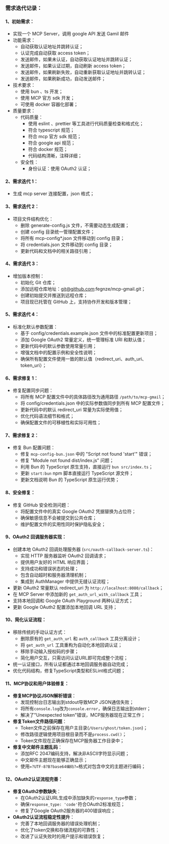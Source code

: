 ### 需求迭代记录：

#### 1、初始需求：

* 实现一个 MCP Server，调用 google API 发送 Gamil 邮件
* 功能需求：
  * 自动获取认证地址并跳转认证；
  * 认证完成自动获取 access token；
  * 发送邮件，如果未认证，自动获取认证地址并跳转认证；
  * 发送邮件，如果认证过期，自动刷新 access token；
  * 发送邮件，如果刷新失败，自动重新获取认证地址并跳转认证；
  * 发送邮件，如果刷新成功，自动发送邮件；
* 技术要求：
  * 使用 bun 、ts 开发；
  * 使用 MCP 官方 sdk 开发；
  * 可使用 docker 容器化部署；
* 质量要求：
  * 代码质量：
    * 使用 eslint 、prettier 等工具进行代码质量检查和格式化；
    * 符合 typescript 规范；
    * 符合 mcp 官方 sdk 规范；
    * 符合 google api 规范；
    * 符合 docker 规范；
    * 代码结构清晰，注释详细；
  * 安全性：
    * 身份认证：使用 OAuth2 认证；

#### 2、需求迭代 1：

- 生成 mcp server 连接配置，json 格式；

#### 3、需求迭代 2：

- 项目文件结构优化：
  - 删除 generate-config.js 文件，不需要动态生成配置；
  - 创建 config 目录统一管理配置文件；
  - 将所有 mcp-config*.json 文件移动到 config 目录；
  - 将 credentials.json 文件移动到 config 目录；
  - 更新代码和文档中的相关路径引用；

#### 4、需求迭代 3：

- 增加版本控制：
  - 初始化 Git 仓库；
  - 添加远程仓库地址：git@github.com:fegnze/mcp-gmail.git；
  - 创建初始提交并推送到远程仓库；
  - 项目现已托管在 GitHub 上，支持协作开发和版本管理；

#### 5、需求迭代 4：

- 标准化默认参数配置：
  - 基于 config/credentials.example.json 文件中的标准配置更新项目；
  - 添加 Google OAuth2 常量定义，统一管理标准 URI 和默认值；
  - 更新代码中的默认参数使用常量引用；
  - 增强文档中的配置示例和安全性说明；
  - 确保所有配置文件使用一致的默认值（redirect_uri、auth_uri、token_uri）；

#### 6、需求修复 1：

- 修复配置同步问题：
  - 将所有 MCP 配置文件中的具体路径改为通用路径 `/path/to/mcp-gmail`；
  - 将 config/credentials.json 中的实际参数值同步到所有 MCP 配置文件；
  - 更新代码中的默认 redirect_uri 常量为实际使用值；
  - 优化代码语法细节和格式；
  - 确保配置文件的可移植性和实际可用性；

#### 7、需求修复 2：

- 修复 Bun 配置问题：
  - 修复 `mcp-config-bun.json` 中的 "Script not found 'start'" 错误；
  - 修复 "Module not found dist/index.js" 问题；
  - 利用 Bun 的 TypeScript 原生支持，直接运行 `bun src/index.ts`；
  - 更新 `start:bun` npm 脚本直接运行 TypeScript 源文件；
  - 更新文档说明 Bun 的 TypeScript 原生运行优势；

#### 8、安全修复：

- 修复 GitHub 安全检测问题：
  - 将配置文件中的真实 Google OAuth2 凭据替换为占位符；
  - 确保敏感信息不会被提交到公共仓库；
  - 维护配置文件的实用性同时保护隐私安全；

#### 9、OAuth2 回调服务器实现：

- 创建本地 OAuth2 回调处理服务器 (`src/oauth-callback-server.ts`)：
  - 实现 HTTP 服务器监听 OAuth2 回调请求；
  - 提供用户友好的 HTML 响应界面；
  - 支持成功和错误状态的处理；
  - 包含自动超时和服务器清理机制；
  - 集成到 AuthManager 中提供无缝认证流程；
- 更新 OAuth2 常量默认 redirect_uri 为 `http://localhost:8080/callback`；
- 在 MCP Server 中添加新的 `get_auth_url_with_callback` 工具；
- 支持本地回调和 Google OAuth Playground 两种认证方式；
- 更新 Google OAuth2 配置添加本地回调 URL 支持；

#### 10、简化认证流程：

- 移除传统的手动认证方式：
  - 删除原有的 `get_auth_url` 和 `auth_callback` 工具分离设计；
  - 将 `get_auth_url` 工具重构为自动化本地回调认证；
  - 移除手动输入授权码的步骤；
  - 简化用户交互，只需访问认证URL即可完成整个流程；
- 统一认证接口，所有认证都通过本地回调服务器自动完成；
- 优化代码结构，修复TypeScript类型和ESLint格式问题；

#### 11、MCP协议和用户体验修复：

- **修复MCP协议JSON解析错误**：
  - 发现控制台日志输出到stdout导致MCP JSON通信失败；
  - 将所有`console.log`改为`console.error`，确保日志输出到stderr；
  - 解决了"Unexpected token"错误，MCP服务器现在正常工作；
- **修复Token文件路径问题**：
  - Token文件之前保存在用户主目录(`/Users/ghost/token.json`)；
  - 修改路径逻辑使用项目根目录而不是`process.cwd()`；
  - Token文件现在正确保存在MCP服务器工作目录中；
- **修复中文邮件主题乱码**：
  - 添加RFC 2047编码支持，解决非ASCII字符显示问题；
  - 中文邮件主题现在能够正确显示；
  - 使用`=?UTF-8?B?base64编码?=`格式对包含中文的主题进行编码；

#### 12、OAuth2认证流程完善：

- **修复OAuth2参数缺失**：
  - 在OAuth2认证URL生成中添加缺失的`response_type`参数；
  - 确保`response_type: 'code'`符合OAuth2标准规范；
  - 修复了Google OAuth2服务器的400错误响应；
- **OAuth2认证流程稳定性提升**：
  - 完善了本地回调服务器的错误处理机制；
  - 优化了token交换和存储流程的可靠性；
  - 改进了认证失败时的用户提示和错误恢复；

